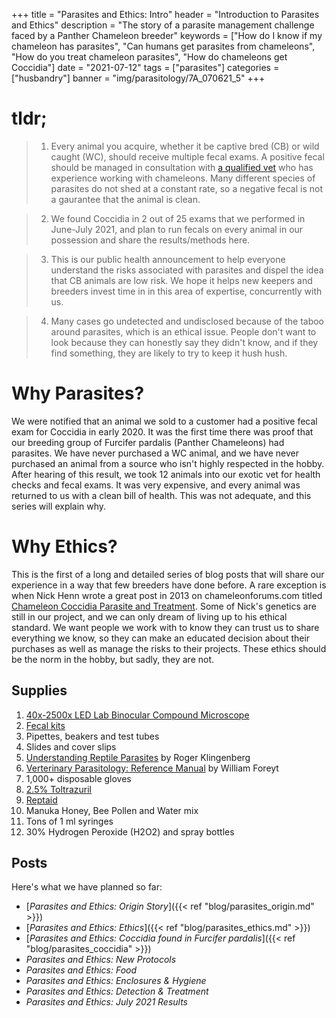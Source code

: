 +++
title = "Parasites and Ethics: Intro"
header = "Introduction to Parasites and Ethics"
description = "The story of a parasite management challenge faced by a Panther Chameleon breeder"
keywords = ["How do I know if my chameleon has parasites", "Can humans get parasites from chameleons", "How do you treat chameleon parasites", "How do chameleons get Coccidia"]
date = "2021-07-12"
tags = ["parasites"]
categories = ["husbandry"]
banner = "img/parasitology/7A_070621_5"
+++


# tldr;

> 1. Every animal you acquire, whether it be captive bred (CB) or wild caught (WC), should receive multiple fecal exams. A positive fecal should be managed in consultation with [a qualified vet](https://members.arav.org/search/) who has experience working with chameleons. Many different species of parasites do not shed at a constant rate, so a negative fecal is not a gaurantee that the animal is clean.

> 2. We found Coccidia in 2 out of 25 exams that we performed in June-July 2021, and plan to run fecals on every animal in our possession and share the results/methods here.

> 3. This is our public health announcement to help everyone understand the risks associated with parasites and dispel the idea that CB animals are low risk. We hope it helps new keepers and breeders invest time in in this area of expertise, concurrently with us.

> 4. Many cases go undetected and undisclosed because of the taboo around parasites, which is an ethical issue. People don't want to look because they can honestly say they didn't know, and if they find something, they are likely to try to keep it hush hush.

# Why Parasites?

We were notified that an animal we sold to a customer had a positive fecal exam for Coccidia in early 2020. It was the first time there was proof that our breeding group of Furcifer pardalis (Panther Chameleons) had parasites. We have never purchased a WC animal, and we have never purchased an animal from a source who isn't highly respected in the hobby. After hearing of this result, we took 12 animals into our exotic vet for health checks and fecal exams. It was very expensive, and every animal was returned to us with a clean bill of health. This was not adequate, and this series will explain why.

# Why Ethics?

This is the first of a long and detailed series of blog posts that will share our experience in a way that few breeders have done before. A rare exception is when Nick Henn wrote a great post in 2013 on chameleonforums.com titled [Chameleon Coccidia Parasite and Treatment](https://www.chameleonforums.com/threads/chameleon-coccidia-parasite-and-treatment.119307/). Some of Nick's genetics are still in our project, and we can only dream of living up to his ethical standard. We want people we work with to know they can trust us to share everything we know, so they can make an educated decision about their purchases as well as manage the risks to their projects. These ethics should be the norm in the hobby, but sadly, they are not.

## Supplies

1. [40x-2500x LED Lab Binocular Compound Microscope](https://www.amscope.com/compound-microscopes/40x-2500x-led-lab-binocular-compound-microscope-with-3d-stage.html)
2. [Fecal kits](https://www.circlecsupply.com/vetone-601026-fecal-diagnostic-kit-50-count-dispensing-box.html?gclid=Cj0KCQjw_8mHBhClARIsABfFgpjgthRA97lBppws769JaeOBt4LtioNBsRXBbnjiItzXPDMeya5DQqIaAjM_EALw_wcB)
2. Pipettes, beakers and test tubes
3. Slides and cover slips
4. [Understanding Reptile Parasites](https://www.amazon.com/Understanding-Reptile-Parasites-Advanced-Vivarium/dp/1620082721/ref=asc_df_1620082721/?tag=hyprod-20&linkCode=df0&hvadid=312057593249&hvpos=&hvnetw=g&hvrand=6272991144596424549&hvpone=&hvptwo=&hvqmt=&hvdev=c&hvdvcmdl=&hvlocint=&hvlocphy=9007774&hvtargid=pla-520865739586&psc=1) by Roger Klingenberg
5. [Verterinary Parasitology: Reference Manual](https://www.amazon.com/Veterinary-Parasitology-Reference-William-Foreyt/dp/0813824192/ref=sr_1_9?dchild=1&keywords=parasitology&qid=1626590823&s=books&sr=1-9) by William Foreyt
6. 1,000+ disposable gloves
7. [2.5% Toltrazuril](https://www.beardeddragon.co/index.php?route=product/product&product_id=246)
8. [Reptaid](https://www.ambernaturalz.com/index.php/product/reptaid/)
9. Manuka Honey, Bee Pollen and Water mix
10. Tons of 1 ml syringes
11. 30% Hydrogen Peroxide (H2O2) and spray bottles

## Posts

Here's what we have planned so far:

- [*Parasites and Ethics: Origin Story*]({{< ref "blog/parasites_origin.md" >}})
- [*Parasites and Ethics: Ethics*]({{< ref "blog/parasites_ethics.md" >}})
- [*Parasites and Ethics: Coccidia found in Furcifer pardalis*]({{< ref "blog/parasites_coccidia" >}})
- *Parasites and Ethics: New Protocols*
- *Parasites and Ethics: Food*
- *Parasites and Ethics: Enclosures & Hygiene*
- *Parasites and Ethics: Detection & Treatment*
- *Parasites and Ethics: July 2021 Results*

